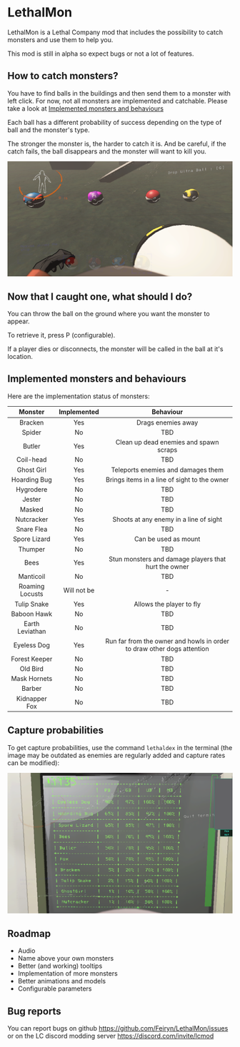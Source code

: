 # LethalMon

LethalMon is a Lethal Company mod that includes the possibility to catch monsters and use them to help you.

This mod is still in alpha so expect bugs or not a lot of features.


## How to catch monsters?

You have to find balls in the buildings and then send them to a monster with left click. For now, not all monsters are implemented and catchable. Please take a look at [Implemented monsters and behaviours](#implemented-monsters-and-behaviours)

Each ball has a different probability of success depending on the type of ball and the monster's type.

The stronger the monster is, the harder to catch it is. And be careful, if the catch fails, the ball disappears and the monster will want to kill you.

![balls.png](https://raw.githubusercontent.com/Feiryn/LethalMon/master/Images/balls.png)


## Now that I caught one, what should I do?

You can throw the ball on the ground where you want the monster to appear.

To retrieve it, press P (configurable).

If a player dies or disconnects, the monster will be called in the ball at it's location.


## Implemented monsters and behaviours

Here are the implementation status of monsters:

|     Monster     | Implemented |                               Behaviour                                |
|:---------------:|:-----------:|:----------------------------------------------------------------------:|
|     Bracken     |     Yes     |                           Drags enemies away                           |
|     Spider      |     No      |                                  TBD                                   |
|     Butler      |     Yes     |                 Clean up dead enemies and spawn scraps                 |
|    Coil-head    |     No      |                                  TBD                                   |
|   Ghost Girl    |     Yes     |                   Teleports enemies and damages them                   |
|  Hoarding Bug   |     Yes     |              Brings items in a line of sight to the owner              |
|    Hygrodere    |     No      |                                  TBD                                   |
|     Jester      |     No      |                                  TBD                                   |
|     Masked      |     No      |                                  TBD                                   |
|   Nutcracker    |     Yes     |                 Shoots at any enemy in a line of sight                 |
|   Snare Flea    |     No      |                                  TBD                                   |
|  Spore Lizard   |     Yes     |                          Can be used as mount                          |
|     Thumper     |     No      |                                  TBD                                   |
|      Bees       |     Yes     |          Stun monsters and damage players that hurt the owner          |
|    Manticoil    |     No      |                                  TBD                                   |
| Roaming Locusts | Will not be |                                   -                                    |
|   Tulip Snake   |     Yes     |                        Allows the player to fly                        |
|   Baboon Hawk   |     No      |                                  TBD                                   |
| Earth Leviathan |     No      |                                  TBD                                   |
|   Eyeless Dog   |     Yes     | Run far from the owner and howls in order to draw other dogs attention |
|  Forest Keeper  |     No      |                                  TBD                                   |
|    Old Bird     |     No      |                                  TBD                                   |
|  Mask Hornets   |     No      |                                  TBD                                   |
|     Barber      |     No      |                                  TBD                                   |
|  Kidnapper Fox  |     No      |                                  TBD                                   |

## Capture probabilities

To get capture probabilities, use the command `lethaldex` in the terminal (the image may be outdated as enemies are regularly added and capture rates can be modified):

![lethaldex.png](https://raw.githubusercontent.com/Feiryn/LethalMon/master/Images/lethaldex.png)

## Roadmap

- Audio
- Name above your own monsters
- Better (and working) tooltips
- Implementation of more monsters
- Better animations and models
- Configurable parameters

## Bug reports

You can report bugs on github https://github.com/Feiryn/LethalMon/issues or on the LC discord modding server https://discord.com/invite/lcmod